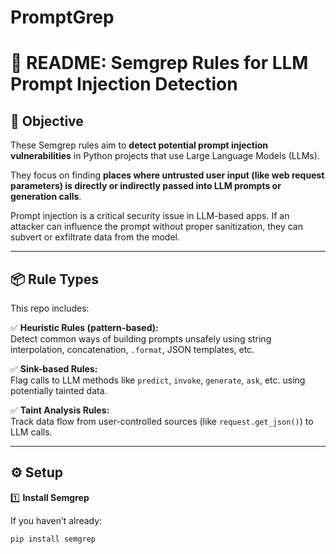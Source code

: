 # PromptGrep

# 📜 README: Semgrep Rules for LLM Prompt Injection Detection

## 🎯 Objective

These Semgrep rules aim to **detect potential prompt injection vulnerabilities** in Python projects that use Large Language Models (LLMs).

They focus on finding **places where untrusted user input (like web request parameters) is directly or indirectly passed into LLM prompts or generation calls**.

Prompt injection is a critical security issue in LLM-based apps. If an attacker can influence the prompt without proper sanitization, they can subvert or exfiltrate data from the model.

---

## 📦 Rule Types

This repo includes:

✅ **Heuristic Rules (pattern-based):**  
Detect common ways of building prompts unsafely using string interpolation, concatenation, `.format`, JSON templates, etc.

✅ **Sink-based Rules:**  
Flag calls to LLM methods like `predict`, `invoke`, `generate`, `ask`, etc. using potentially tainted data.

✅ **Taint Analysis Rules:**  
Track data flow from user-controlled sources (like `request.get_json()`) to LLM calls.

---

## ⚙️ Setup

1️⃣ **Install Semgrep**

If you haven’t already:

```bash
pip install semgrep
